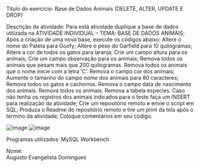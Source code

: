 Título do exercício: 
  Base de Dados Animais (DELETE, ALTER, UPDATE E DROP)

Descrição da atividade: 
  Para está atividade duplique a base de dados utilizada na ATIVIDADE INDIVIDUAL – TEMA: BASE DE DADOS ANIMAIS;
  Após a criação de uma nova base, execute os códigos abaixo:
  Altere o nome do Pateta para Goofy;
  Altere o peso do Garfield para 10 quilogramas;
  Altere a cor de todos os gatos para laranja;
  Crie um campo altura para os animais;
  Crie um campo observação para os animais;
  Remova todos os animais que pesam mais que 200 quilogramas.
  Remova todos os animais que o nome inicie com a letra ‘C’.
  Remova o campo cor dos animais;
  Aumente o tamanho do campo nome dos animais para 80 caracteres;
  Remova todos os gatos e cachorros.
  Remova o campo data de nascimento dos animais.
  Remova todos os animais.
  Remova a tabela especies.
  Caso não tenha os registros dos animais indicados para o teste faça um INSERT para realização da atividade;
  Crie um repositório remoto e envie o script em SQL;
  Produza o Readme do repositório remoto e tire um print da tela após o término da atividade;
  Coloque comentários em seu código.

![image](https://github.com/AugustoEvangelista/Base-de-Dados-Animais/assets/169067689/43970a36-0982-41d1-9edb-50fbec63b451)
![image](https://github.com/AugustoEvangelista/Base-de-Dados-Animais/assets/169067689/374f1d3d-63f8-438a-b64e-d6aafea022a2)

Programas utilizados: 
  MySQL Workbench

Nome:  
  Augusto Evangelista Domingues
